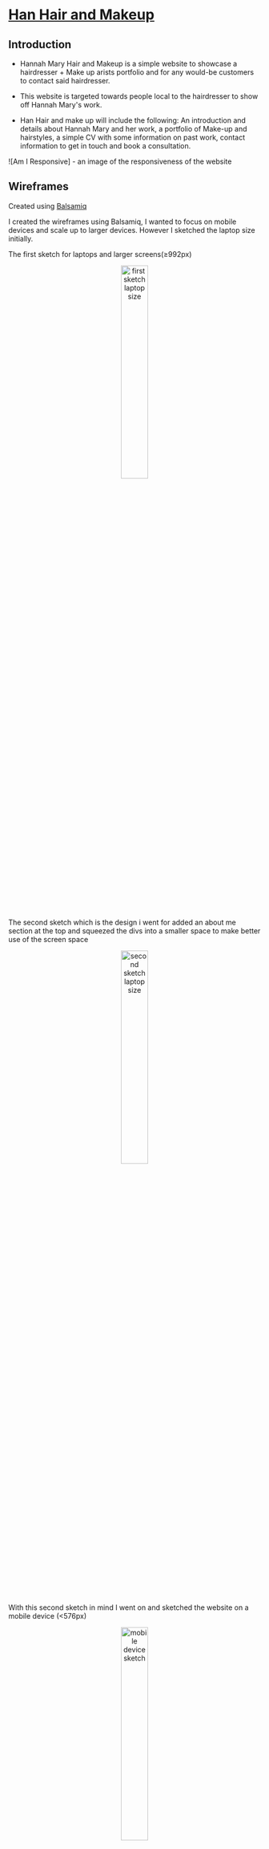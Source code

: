 # [Han Hair and Makeup](https://cjperk445.github.io/hairandmakeup/)

## Introduction

- Hannah Mary Hair and Makeup is a simple website to showcase a hairdresser + Make up arists portfolio and for any would-be customers to contact said hairdresser.

- This website is targeted towards people local to the hairdresser to show off Hannah Mary's work.

- Han Hair and make up will include the following: An introduction and details about Hannah Mary and her work, a portfolio of Make-up and hairstyles, a simple CV with some information on past work, contact information to get in touch and book a consultation.

![Am I Responsive] - an image of the responsiveness of the website

## Wireframes

Created using [Balsamiq](https://balsamiq.com)

I created the wireframes using Balsamiq, I wanted to focus on mobile devices and scale up to larger devices. However I sketched the laptop size initially.

The first sketch for laptops and larger screens(≥992px)
<div style="text-align: center">
<img src="assets/images/readme/1_wireframe.png" width="33%" height="33%" alt="first sketch laptop size">
</div>

The second sketch which is the design i went for added an about me section at the top and squeezed the divs into a smaller space to make better use of the screen space
<div style="text-align: center">
<img src="assets/images/readme/2_wireframe.png" width="33%" height="33%" alt="second sketch laptop size">
</div>

With this second sketch in mind I went on and sketched the website on a mobile device (<576px)
<div style="text-align: center">
<img src="assets/images/readme/4_wireframe.png" width="33%" height="33%" alt="mobile device sketch">
</div>

Once I was happy I went on to sketch the portfolio page. Early on I'd decided to take inspiration from the love running project that the website would have a masonry wall approach and a seperate CV area at the bottom. The masonry wall would be responsive to the screen size as the sketch below illustrates, it would be utilising the CSS column-count property. 
<div style="text-align: center">
<img src="assets/images/readme/5_wireframe.png" width="33%" height="33%" alt="mobile device portfolio sketch">
<img src="assets/images/readme/6_wireframe.png" width="50%" height="50%" alt="sketch of portfolio page different screen sizes" style="vertical-align:top">
</div>

Then the Contact Page: 
<div style="text-align: center">
<img src="assets/images/readme/7_wireframe.png" width="33%" height="33%" alt="mobile device contact sketch">
<img src="assets/images/readme/8_wireframe.png" width="33%" height="33%" alt="laptop or larger contact page" style="vertical-align:top">
</div>


Whilst building and testing the site the social media links at the top of the page were not as aesthetically pleasing as I wanted so I moved the logos to sit next to the nav links in the navbar. 
<div style="text-align: center">
<img src="assets/images/readme/3_wireframe.png" width="50%" height="50%" alt="move social media logos">
</div>

## About the build:

### index.html
I started the project and created all of the required pages: index.html, contact.html, portfolio.html,<br>

I created the assets and images folder, further on I would seperate the images folder into sub-sections as there were numerous styles of work on offer, these further sub-folders were labelled Hair, Makeup, Awards and Readme. This will hopefully make it easy to navigate to specific images within the folder tree.

### contact.html

### portfolio.html


added basic structure of main page, used bootstrap nav bar, will edit for own function later. 
added css stylesheet, including css variables for main color scheme. 
had to change colour scheme as there was not enough contrast with the primary and highlight colors used https://webaim.org/resources/contrastchecker/ to check. 
made an error whilst creating favicon, had to remake it with better size of logo so it would show up better on the tab
11/12/2024 decided to remove social bar from top of the screen and added to the navbar, made sure to center it on smaller screens, then spaced them out ans shrunk them on larger screen

### Testing

## Testing Index.html


|           Action            |                                Expectation                                 | Outcome |
| :-------------------------: | :------------------------------------------------------------------------: | :-----: |
|           Header            |                          Adjusts with screen size                          |  Pass   |
|        Click on logo        |                           Takes you to home page                           |  Pass   |
|       Navigation bar        |                 Active page Highlighted, adjusts with size                 |  Pass   |
|    Navigation bar - Home    |            Clicked from Index.html it Takes you to index.html              |  Pass   |
|    Navigation bar - About   |Clicked from Index.html it Takes you to index.html and scrolls to #about    |  Pass   |
| Navigation bar - Portfolio  |Clicked from Index.html it Takes you to portfolio.html                      |  Pass   |
|    Navigation bar - CV      |Clicked from Index.html it Takes you to portfolio.html and scrolls to #cv   |  Pass   |
|  Navigation bar - Instagram |Clicked from Index.html it opens instagram.com in new tab                   |  Pass   |
|   Navigation bar - Facebook |Clicked from Index.html it opens facebook.com in new tab                    |  Pass   |
|    Navigation bar - X       |Clicked from Index.html it opens twitter.com in new tab                     |  Pass   |
|  Navigation bar - Pinterest |Clicked from Index.html it opens pinterest.com in new tab                   |  Pass   |
| Nav bar links: on hover     | They change colour                                                         |  Pass   |
| Nav bar Social links: on hover     | They change colour                                                  |  Pass   |
| Carousel id #makeupCarousel |Both Carousel Buttons work to flip through pictures                         |  Pass   |
| Carousel id #hair  Carousel |Both Carousel Buttons work to flip through pictures                         |  Pass   |
| Drop me a line! Button      |when clicked takes you to contact.html                                      |  Pass   |
| Drop me a line! Button on hover|Changes Colour                                                           |  Pass   |
| Bottom bar Social links: on hover     | They change colour                                               |  Pass   |
|  Bottom Bar - Instagram     |Clicked from Index.html it opens instagram.com in new tab                   |  Pass   |
|   Bottom Bar - Facebook     |Clicked from Index.html it opens facebook.com in new tab                    |  Pass   |
|   Bottom Bar - X            |Clicked from Index.html it opens twitter.com in new tab                     |  Pass   |
|  Bottom Bar - Pinterest     |Clicked from Index.html it opens pinterest.com in new tab                   |  Pass   |

## Testing Portfolio Page

|           Action            |                                Expectation                                 | Outcome |
| :-------------------------: | :------------------------------------------------------------------------: | :-----: |
|           Header            |                          Adjusts with screen size                          |  Pass   |
|        Click on logo        |                           Takes you to home page                           |  Pass   |
|       Navigation bar        |                 Active page Highlighted, adjusts with size                 |  Pass   |
|    Navigation bar - Home    |            Takes you to index.html                                         |  Pass   |
|    Navigation bar - About   | Takes you to index.html and scrolls to #about                              |  Pass   |
| Navigation bar - Portfolio  | Takes you to portfolio.html                                                |  Pass   |
|    Navigation bar - CV      | it Takes you to portfolio.html and scrolls to #CV                          |  Pass   |
|  Navigation bar - Instagram | it opens instagram.com in new tab                                          |  Pass   |
|   Navigation bar - Facebook | it opens facebook.com in new tab                                           |  Pass   |
|    Navigation bar - X       | it opens twitter.com in new tab                                            |  Pass   |
|  Navigation bar - Pinterest |it opens pinterest.com in new tab                                           |  Pass   |
| Nav bar links: on hover     | They change colour                                                         |  Pass   |
| Nav bar Social links: on hover     | They change colour                                                  |  Pass   |
| Images in portfolio         |Adjust with screen size, different # of columns dependant on screen size    |  Pass   |
| Images in portfolio on hover|  They zoom out and change z-index to front of screen                       |  Pass   |
| CV on Hover                 |Changes Colour                                                              |  Pass   |
| Bottom bar Social links: on hover     | They change colour                                               |  Pass   |
|  Bottom Bar - Instagram     |Clicked from Index.html it opens instagram.com in new tab                   |  Pass   |
|   Bottom Bar - Facebook     |Clicked from Index.html it opens facebook.com in new tab                    |  Pass   |
|   Bottom Bar - X            |Clicked from Index.html it opens twitter.com in new tab                     |  Pass   |
|  Bottom Bar - Pinterest     |Clicked from Index.html it opens pinterest.com in new tab                   |  Pass   |

## Testing Contact Page

|           Action            |                                Expectation                                 | Outcome |
| :-------------------------: | :------------------------------------------------------------------------: | :-----: |
|           Header            |                          Adjusts with screen size                          |  Pass   |
|        Click on logo        |                           Takes you to home page                           |  Pass   |
|       Navigation bar        |                 Active page Highlighted, adjusts with size                 |  Pass   |
|    Navigation bar - Home    |            Takes you to index.html                                         |  Pass   |
|    Navigation bar - About   | Takes you to index.html and scrolls to #about                              |  Pass   |
| Navigation bar - Portfolio  | Takes you to portfolio.html                                                |  Pass   |
|    Navigation bar - CV      | it Takes you to portfolio.html and scrolls to #CV                          |  Pass   |
|  Navigation bar - Instagram | it opens instagram.com in new tab                                          |  Pass   |
|   Navigation bar - Facebook | it opens facebook.com in new tab                                           |  Pass   |
|    Navigation bar - X       | it opens twitter.com in new tab                                            |  Pass   |
|  Navigation bar - Pinterest |it opens pinterest.com in new tab                                           |  Pass   |
| Nav bar links: on hover     | They change colour                                                         |  Pass   |
| Nav bar Social links: on hover     | They change colour                                                  |  Pass   |
| Form Elements               |All form elements must be filled in before it will allow the form to be submitted    |  Pass   |
| Submit button               |Will open up confimation page                                               |  Pass   |
| Submit button on hover      |Changes colour                                                              |  Pass   |
| Bottom bar Social links: on hover     | They change colour                                               |  Pass   |
|  Bottom Bar - Instagram     |Clicked from Index.html it opens instagram.com in new tab                   |  Pass   |
|   Bottom Bar - Facebook     |Clicked from Index.html it opens facebook.com in new tab                    |  Pass   |
|   Bottom Bar - X            |Clicked from Index.html it opens twitter.com in new tab                     |  Pass   |
|  Bottom Bar - Pinterest     |Clicked from Index.html it opens pinterest.com in new tab                   |  Pass   |

## Testing CoConfirmation Page

|           Action            |                                Expectation                                 | Outcome |
| :-------------------------: | :------------------------------------------------------------------------: | :-----: |
|           Header            |                          Adjusts with screen size                          |  Pass   |
|        Click on logo        |                           Takes you to home page                           |  Pass   |
|       Navigation bar        |                 Active page Highlighted, adjusts with size                 |  Pass   |
|    Navigation bar - Home    |            Takes you to index.html                                         |  Pass   |
|    Navigation bar - Home    |            Takes you to index.html                                         |  Pass   |
|    Navigation bar - About   | Takes you to index.html and scrolls to #about                              |  Pass   |
| Navigation bar - Portfolio  | Takes you to portfolio.html                                                |  Pass   |
|    Navigation bar - CV      | it Takes you to portfolio.html and scrolls to #CV                          |  Pass   |
|  Navigation bar - Instagram | it opens instagram.com in new tab                                          |  Pass   |
|   Navigation bar - Facebook | it opens facebook.com in new tab                                           |  Pass   |
|    Navigation bar - X       | it opens twitter.com in new tab                                            |  Pass   |
|  Navigation bar - Pinterest |it opens pinterest.com in new tab                                           |  Pass   |
| Nav bar links: on hover     | They change colour                                                         |  Pass   |
| Nav bar Social links: on hover     | They change colour                                                  |  Pass   |
| Bottom bar Social links: on hover     | They change colour                                               |  Pass   |
|  Bottom Bar - Instagram     |Clicked from Index.html it opens instagram.com in new tab                   |  Pass   |
|   Bottom Bar - Facebook     |Clicked from Index.html it opens facebook.com in new tab                    |  Pass   |
|   Bottom Bar - X            |Clicked from Index.html it opens twitter.com in new tab                     |  Pass   |
|  Bottom Bar - Pinterest     |Clicked from Index.html it opens pinterest.com in new tab                   |  Pass   |











### HTML Validator

!!

### CSS Validator

!!

## Deployment

- The site was deployed to GitHub pages.

- Steps of deployment:

1. Open repository [Han Hair And Makeup](https://github.com/cjperk445/hairandmakeup).
2. Go to settings.
3. Locate the Pages link in the menu section on the left of the screen.
4. Locate the Branch, click on none then and select main option.
5. Click on the save button.
6. After couple of minutes reload the page and you will have a live site at the top of the site.
7. Click on the link and it will take you to a live site. 

- Local deployment steps:

1. Open my repository [Han Hair And Makeup](https://github.com/cjperk445/hairandmakeup).
2. Locate and click on the green button with Code written on it.
3. Copy the link from the menu
4. Clone the code onto your machine and start working on the code.

## Credits
- The code used so the images in the portfolio hover comes from: [codeply] (https://www.codeply.com/go/JuADMG3eTG/bootstrap-image-hover-css-zoom-scale)I then added "z-hover 1" so the image hovered over will cover the other images by coming to the front.
- The masonry wall effect code was learnt from the "Love running" module and used near verbatim.

### Code


### Media

- All Hair and Makeup photos used on the site were taken (with permission) from [hanjones23's site](https://hanjones23.wixsite.com/portfolio)
- The colour pallet and colour scheme were taken as an inspiration from [Pinterest](https://www.pinterest.com)
- The Favicon image was created using [Bing Image Creator](https://www.bing.com/images/create) then turned into a favicon using [Favicon.io](https://favicon.io/)
- The Award logos were either created by myself using [gimp](https://www.gimp.org/) or borrowed from [The Wedding industry Awards](https://www.the-wedding-industry-awards.co.uk/) and [The Welsh Hair and Beauty awards](https://www.facebook.com/WelshHairandBeautyAwards/)


